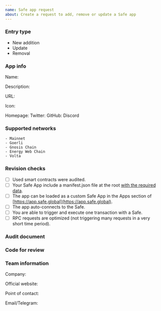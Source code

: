 ```yaml
---
name: Safe app request
about: Create a request to add, remove or update a Safe app
---
```


<!--
## ‼️ New submission proccess
Please note that from 🗓️ **01.01.24**, new Safe App submissions will first have to go through a [new pre-assessment form](https://forms.gle/PcDcaVx715LKrrQs8).

Do not create GitHub issues directly without submitting that from, otherwise they will not be accepted. Thank you!

---

BEFORE SUBMITTING:
    1. Please search to make sure this request has not been opened already
    2. Please make sure that you followed the instructions [in the README](https://github.com/5afe/safe-apps-list/blob/main/README.md)
    3. Your app is available on production chains and is production ready.
-->

### Entry type
<!--
delete those that don't apply
-->
   - New addition
   - Update
   - Removal

### App info
Name:

Description:

URL:

Icon:

Homepage:
Twitter:
GitHub:
Discord

### Supported networks
<!--
This field is optional, except when adding a new app. An app can be compatible with one or many networks.
Just list the ones that are compatible.
-->
    - Mainnet
    - Goerli
    - Gnosis Chain
    - Energy Web Chain
    - Volta

### Revision checks
<!--
Please tell us if you did any of these checks
-->
 - [ ] Used smart contracts were audited.
 - [ ] Your Safe App include a manifest.json file at the root [with the required data](https://github.com/5afe/safe-apps-list/blob/main/README.md).
 - [ ] The app can be loaded as a custom Safe App in the Apps section of [https://app.safe.global](https://app.safe.global).
 - [ ] The app auto-connects to the Safe.
 - [ ] You are able to trigger and execute one transaction with a Safe.
 - [ ] RPC requests are optimized (not triggering many requests in a very short time period).

### Audit document
<!--
Link to smart contracts audit.
-->

### Code for review
<!--
Link to git repository where the app is published.
-->

### Team information

Company:

Official website:

Point of contact:

Email/Telegram:
